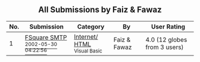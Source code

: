 ﻿<div align="center">

## All Submissions by Faiz & Fawaz

</div>

No.  | Submission | Category | By   | User Rating
---- | ---------- | -------- | ---- | -----------
1 | [FSquare SMTP<br /><sup>2002-05-30 04:22:56</sup>](https://github.com/Planet-Source-Code/faiz-fawaz-fsquare-smtp__1-35256) | [Internet/ HTML<br /><sup>Visual Basic</sup>](../ByCategory/internet-html__1-34.md) | Faiz & Fawaz | 4.0 (12 globes from 3 users)
